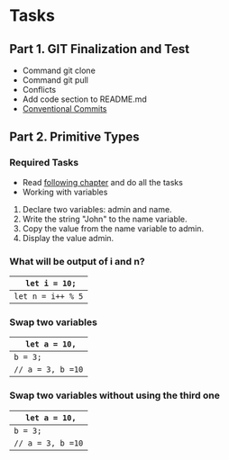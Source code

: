 # Tasks
## Part 1. GIT Finalization and Test
+ Command git clone
+ Command git pull
+ Conflicts
+ Add code section to README.md
+ [Conventional Commits](https://www.conventionalcommits.org/en/v1.0.0/)

## Part 2. Primitive Types

### Required Tasks
+ Read [following chapter](https://javascript.info/variables) and do all the tasks
+ Working with variables
1. Declare two variables: admin and name.
2. Write the string "John" to the name variable.
3. Copy the value from the name variable to admin.
4. Display the value admin.

### What will be output of i and n?

| ``` let i = 10;``` |
| ------------- |
|```let n = i++ % 5```|

### Swap two variables

| ``` let a = 10,``` |
| ------------- |
|```b = 3;```|
|```// a = 3, b =10```|

### Swap two variables without using the third one

| ``` let a = 10,``` |
| ------------- |
|```b = 3;```|
|```// a = 3, b =10```|

